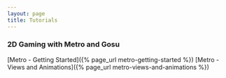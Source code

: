 ```yaml
---
layout: page
title: Tutorials
---
```


### 2D Gaming with Metro and Gosu

[Metro - Getting Started]({% page_url metro-getting-started %})
[Metro - Views and Animations]({% page_url metro-views-and-animations %})